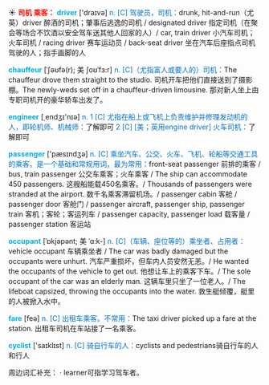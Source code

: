 ☀ <font color="red">**司机 乘客：**</font>
<font color="sky blue">**driver**</font> ['draɪvə] 
<font color="#0070c0">n. [C] 驾驶员，司机：</font>drunk, hit-and-run（尤英）driver 醉酒的司机；肇事后逃逸的司机 / designated driver 指定司机（在聚会等场合不饮酒以安全驾车送其他人回家的人）/ car, train driver 小汽车司机；火车司机 / racing driver 赛车运动员 / back-seat driver 坐在汽车后座指点司机驾驶的人；指手画脚的人 
           
<font color="sky blue">**chauffeur**</font> [ˈʃəʊfə(r); 美 ʃoʊˈfɜ:r]
<font color="#0070c0">n. [C]（尤指富人或要人的）司机：</font>The chauffeur drove them straight to the studio. 司机开车把他们直接送到了摄影棚。The newly-weds set off in a chauffeur-driven limousine. 那对新人坐上由专职司机开的豪华轿车出发了。

<font color="sky blue">**engineer**</font> [͵endӡɪ'nɪə] 
<font color="#0070c0">n. 1 [C] 尤指在船上或飞机上负责维护并修理发动机的人，即轮机师、机械师：</font>了解即可 <font color="#0070c0">2 [C] [美；英用engine driver] 火车司机：</font>了解即可

<font color="sky blue">**passenger**</font> ['pæsɪndӡə] 
<font color="#0070c0">n. [C] 乘坐汽车、公交、火车、飞机、轮船等交通工具的乘客。是一个基础和常规用词，最为常用：</font>front-seat passenger 前排的乘客 / bus, train passenger 公交车乘客；火车乘客 / The ship can accommodate 450 passengers. 这艘船能载450名乘客。/ Thousands of passengers were stranded at the airport. 数千名乘客滞留机场。/ passenger cabin 客舱 / passenger door 客舱门 / passenger aircraft, passenger ship, passenger train 客机；客轮；客运列车 / passenger capacity, passenger load 载客量 / passenger station 客运站
           
<font color="sky blue">**occupant**</font> [ˈɒkjəpənt; 美 ˈɑ:k-]
<font color="#0070c0">n. [C]（车辆、座位等的）乘坐者、占用者：</font>vehicle occupant 车辆乘坐者 / The car was badly damaged but the occupants were unhurt. 汽车严重损坏，但车内人员安然无恙。/ He wanted the occupants of the vehicle to get out. 他想让车上的乘客下车。/ The sole occupant of the car was an elderly man. 这辆车里只坐了一位老人。/ The lifeboat capsized, throwing the occupants into the water. 救生艇倾覆，艇里的人被掀入水中。

<font color="sky blue">**fare**</font> [feə] 
<font color="#0070c0">n. [C] 出租车乘客。不常用：</font>The taxi driver picked up a fare at the station. 出租车司机在车站接了一名乘客。

<font color="sky blue">**cyclist**</font> ['saɪklɪst] 
<font color="#0070c0">n. [C] 骑自行车的人：</font>cyclists and pedestrians骑自行车的人和行人

周边词汇补充：
· learner可指学习驾车者。